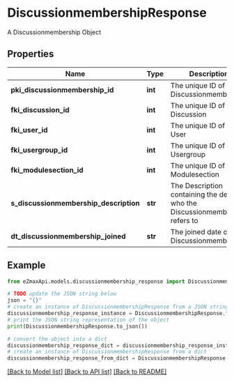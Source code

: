# DiscussionmembershipResponse

A Discussionmembership Object

## Properties

Name | Type | Description | Notes
------------ | ------------- | ------------- | -------------
**pki_discussionmembership_id** | **int** | The unique ID of the Discussionmembership | 
**fki_discussion_id** | **int** | The unique ID of the Discussion | 
**fki_user_id** | **int** | The unique ID of the User | [optional] 
**fki_usergroup_id** | **int** | The unique ID of the Usergroup | [optional] 
**fki_modulesection_id** | **int** | The unique ID of the Modulesection | [optional] 
**s_discussionmembership_description** | **str** | The Description containing the detail of who the Discussionmembership refers to | 
**dt_discussionmembership_joined** | **str** | The joined date of the Discussionmembership | 

## Example

```python
from eZmaxApi.models.discussionmembership_response import DiscussionmembershipResponse

# TODO update the JSON string below
json = "{}"
# create an instance of DiscussionmembershipResponse from a JSON string
discussionmembership_response_instance = DiscussionmembershipResponse.from_json(json)
# print the JSON string representation of the object
print(DiscussionmembershipResponse.to_json())

# convert the object into a dict
discussionmembership_response_dict = discussionmembership_response_instance.to_dict()
# create an instance of DiscussionmembershipResponse from a dict
discussionmembership_response_from_dict = DiscussionmembershipResponse.from_dict(discussionmembership_response_dict)
```
[[Back to Model list]](../README.md#documentation-for-models) [[Back to API list]](../README.md#documentation-for-api-endpoints) [[Back to README]](../README.md)


